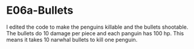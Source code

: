 # E06a-Bullets
I edited the code to make the penguins killable and the bullets shootable. The bullets do 10 damage per piece and each panguin has 100 hp. This means it takes 10 narwhal bullets to kill one penguin.